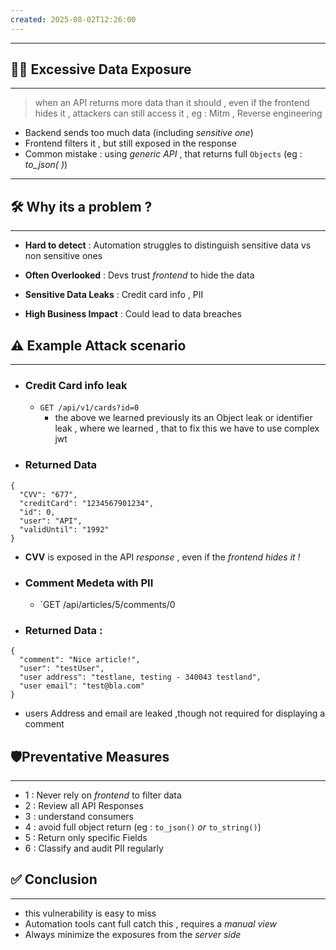 ```yaml
---
created: 2025-08-02T12:26:00
---
```

----

## 🙅‍♂️ Excessive Data Exposure
---
> when an API returns more data than it should , even if the frontend hides it , attackers can still access it , eg : Mitm , Reverse engineering

* Backend sends too much data (including *sensitive one*) 
* Frontend filters it , but still exposed in the response 
* Common mistake : using *generic API* , that returns full `Objects` (eg : *to_json( )*)

---

## 🛠️ Why its a problem ? 
---
* **Hard to detect** : Automation struggles to distinguish sensitive data vs non sensitive ones
  
* **Often Overlooked** : Devs trust *frontend* to hide the data
  
* **Sensitive Data Leaks** : Credit card info , PII 
  
* **High Business Impact** : Could lead to data breaches


## ⚠️ Example Attack scenario 
---
* ###  Credit Card info leak
	* `GET /api/v1/cards?id=0`
		* the above we learned previously its an Object leak or identifier leak , where we learned , that to fix this we have to use complex jwt 

* ### Returned Data
```
{
  "CVV": "677",
  "creditCard": "1234567901234",
  "id": 0,
  "user": "API",
  "validUntil": "1992"
}
```

* **CVV** is exposed in the API *response* , even if the *frontend hides it !*

* ### Comment Medeta with PII
	* `GET /api/articles/5/comments/0

* ### Returned Data :
```
{
  "comment": "Nice article!",
  "user": "testUser",
  "user address": "testlane, testing - 340043 testland",
  "user email": "test@bla.com"
}
```
* users Address and email are leaked ,though not required for displaying a comment


## 🛡️Preventative Measures 
---
* 1 : Never rely on *frontend* to filter data 
* 2 : Review all API Responses 
* 3 : understand consumers 
* 4 : avoid full object return (eg : `to_json()` *or* `to_string()`)
* 5 : Return only specific Fields 
* 6 : Classify and audit PII regularly 



## ✅ Conclusion 
---
* this vulnerability is easy to miss
* Automation tools cant full catch this , requires a *manual view*
* Always minimize the exposures from the *server side*
